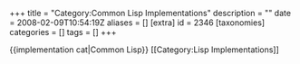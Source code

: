 +++
title = "Category:Common Lisp Implementations"
description = ""
date = 2008-02-09T10:54:19Z
aliases = []
[extra]
id = 2346
[taxonomies]
categories = []
tags = []
+++

{{implementation cat|Common Lisp}}
[[Category:Lisp Implementations]]
